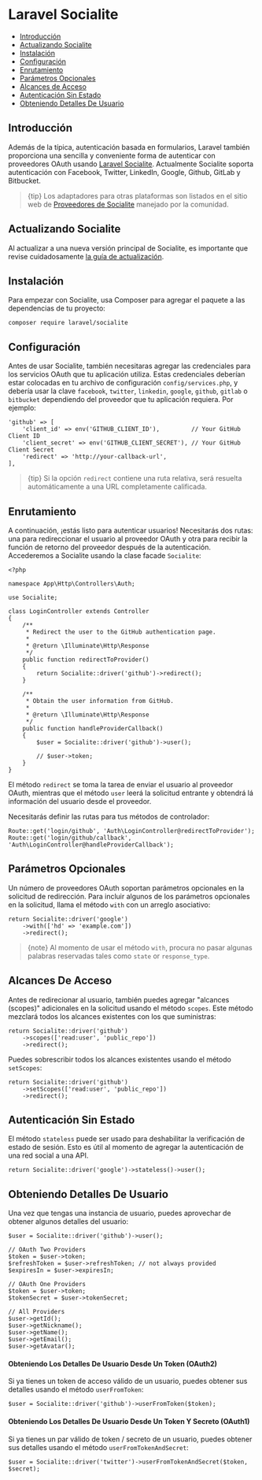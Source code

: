 # Laravel Socialite

- [Introducción](#introduction)
- [Actualizando Socialite](#upgrading-socialite)
- [Instalación](#installation)
- [Configuración](#configuration)
- [Enrutamiento](#routing)
- [Parámetros Opcionales](#optional-parameters)
- [Alcances de Acceso](#access-scopes)
- [Autenticación Sin Estado](#stateless-authentication)
- [Obteniendo Detalles De Usuario](#retrieving-user-details)

<a name="introduction"></a>
## Introducción

Además de la típica, autenticación basada en formularios, Laravel también proporciona una sencilla y conveniente forma de autenticar con proveedores OAuth usando [Laravel Socialite](https://github.com/laravel/socialite). Actualmente Socialite soporta autenticación con Facebook, Twitter, LinkedIn, Google, Github, GitLab y Bitbucket.

> {tip} Los adaptadores para otras plataformas son listados en el sitio web de [Proveedores de Socialite](https://socialiteproviders.netlify.com/) manejado por la comunidad.

<a name="upgrading-socialite"></a>
## Actualizando Socialite

Al actualizar a una nueva versión principal de Socialite, es importante que revise cuidadosamente [la guía de actualización](https://github.com/laravel/socialite/blob/master/UPGRADE.md).

<a name="installation"></a>
## Instalación

Para empezar con Socialite, usa Composer para agregar el paquete a las dependencias de tu proyecto:

    composer require laravel/socialite

<a name="configuration"></a>
## Configuración

Antes de usar Socialite, también necesitaras agregar las credenciales para los servicios OAuth que tu aplicación utiliza. Estas credenciales deberían estar colocadas en tu archivo de configuración `config/services.php`, y debería usar la clave `facebook`, `twitter`, `linkedin`, `google`, `github`, `gitlab` o `bitbucket` dependiendo del proveedor que tu aplicación requiera. Por ejemplo:

    'github' => [
        'client_id' => env('GITHUB_CLIENT_ID'),         // Your GitHub Client ID
        'client_secret' => env('GITHUB_CLIENT_SECRET'), // Your GitHub Client Secret
        'redirect' => 'http://your-callback-url',
    ],

> {tip} Si la opción `redirect` contiene una ruta relativa, será resuelta automáticamente a una URL completamente calificada.

<a name="routing"></a>
## Enrutamiento

A continuación, ¡estás listo para autenticar usuarios! Necesitarás dos rutas: una para redireccionar el usuario al proveedor OAuth y otra para recibir la función de retorno del proveedor después de la autenticación. Accederemos a Socialite usando la clase facade `Socialite`:

    <?php

    namespace App\Http\Controllers\Auth;

    use Socialite;

    class LoginController extends Controller
    {
        /**
         * Redirect the user to the GitHub authentication page.
         *
         * @return \Illuminate\Http\Response
         */
        public function redirectToProvider()
        {
            return Socialite::driver('github')->redirect();
        }

        /**
         * Obtain the user information from GitHub.
         *
         * @return \Illuminate\Http\Response
         */
        public function handleProviderCallback()
        {
            $user = Socialite::driver('github')->user();

            // $user->token;
        }
    }

El método `redirect` se toma la tarea de enviar el usuario al proveedor OAuth, mientras que el método `user` leerá la solicitud entrante y obtendrá lá información del usuario desde el proveedor.

Necesitarás definir las rutas para tus métodos de controlador:

    Route::get('login/github', 'Auth\LoginController@redirectToProvider');
    Route::get('login/github/callback', 'Auth\LoginController@handleProviderCallback');

<a name="optional-parameters"></a>
## Parámetros Opcionales

Un número de proveedores OAuth soportan parámetros opcionales en la solicitud de redirección. Para incluir algunos de los parámetros opcionales en la solicitud, llama el método `with` con un arreglo asociativo:

    return Socialite::driver('google')
        ->with(['hd' => 'example.com'])
        ->redirect();

> {note} Al momento de usar el método `with`, procura no pasar algunas palabras reservadas tales como `state` or `response_type`.

<a name="access-scopes"></a>
## Alcances De Acceso

Antes de redirecionar al usuario, también puedes agregar "alcances (scopes)" adicionales en la solicitud usando el método `scopes`. Este método mezclará todos los alcances existentes con los que suministras:

    return Socialite::driver('github')
        ->scopes(['read:user', 'public_repo'])
        ->redirect();

Puedes sobrescribir todos los alcances existentes usando el método `setScopes`:

    return Socialite::driver('github')
        ->setScopes(['read:user', 'public_repo'])
        ->redirect();

<a name="stateless-authentication"></a>
## Autenticación Sin Estado

El método `stateless` puede ser usado para deshabilitar la verificación de estado de sesión. Esto es útil al momento de agregar la autenticación de una red social a una API.

    return Socialite::driver('google')->stateless()->user();

<a name="retrieving-user-details"></a>
## Obteniendo Detalles De Usuario

Una vez que tengas una instancia de usuario, puedes aprovechar de obtener algunos detalles del usuario:

    $user = Socialite::driver('github')->user();

    // OAuth Two Providers
    $token = $user->token;
    $refreshToken = $user->refreshToken; // not always provided
    $expiresIn = $user->expiresIn;

    // OAuth One Providers
    $token = $user->token;
    $tokenSecret = $user->tokenSecret;

    // All Providers
    $user->getId();
    $user->getNickname();
    $user->getName();
    $user->getEmail();
    $user->getAvatar();

#### Obteniendo Los Detalles De Usuario Desde Un Token (OAuth2)

Si ya tienes un token de acceso válido de un usuario, puedes obtener sus detalles usando el método `userFromToken`:

    $user = Socialite::driver('github')->userFromToken($token);
    
#### Obteniendo Los Detalles De Usuario Desde Un Token Y Secreto (OAuth1)

Si ya tienes un par válido de token / secreto de un usuario, puedes obtener sus detalles usando el método `userFromTokenAndSecret`:

    $user = Socialite::driver('twitter')->userFromTokenAndSecret($token, $secret);
